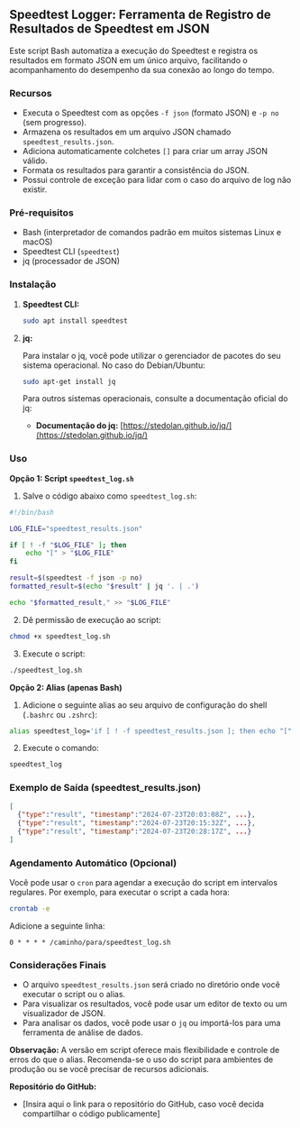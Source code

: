 ## Speedtest Logger: Ferramenta de Registro de Resultados de Speedtest em JSON

Este script Bash automatiza a execução do Speedtest e registra os resultados em formato JSON em um único arquivo, facilitando o acompanhamento do desempenho da sua conexão ao longo do tempo.

### Recursos

*   Executa o Speedtest com as opções `-f json` (formato JSON) e `-p no` (sem progresso).
*   Armazena os resultados em um arquivo JSON chamado `speedtest_results.json`.
*   Adiciona automaticamente colchetes `[]` para criar um array JSON válido.
*   Formata os resultados para garantir a consistência do JSON.
*   Possui controle de exceção para lidar com o caso do arquivo de log não existir.

### Pré-requisitos

*   Bash (interpretador de comandos padrão em muitos sistemas Linux e macOS)
*   Speedtest CLI (`speedtest`)
*   jq (processador de JSON)

### Instalação

1.  **Speedtest CLI:**
    ```bash
    sudo apt install speedtest
    ```

2.  **jq:**

    Para instalar o jq, você pode utilizar o gerenciador de pacotes do seu sistema operacional. No caso do Debian/Ubuntu:

    ```bash
    sudo apt-get install jq
    ```

    Para outros sistemas operacionais, consulte a documentação oficial do jq:

    *   **Documentação do jq:** [https://stedolan.github.io/jq/](https://stedolan.github.io/jq/)

### Uso

**Opção 1: Script `speedtest_log.sh`**

1.  Salve o código abaixo como `speedtest_log.sh`:

```bash
#!/bin/bash

LOG_FILE="speedtest_results.json"

if [ ! -f "$LOG_FILE" ]; then
    echo "[" > "$LOG_FILE"
fi

result=$(speedtest -f json -p no)
formatted_result=$(echo "$result" | jq '. | .')

echo "$formatted_result," >> "$LOG_FILE"
```

2.  Dê permissão de execução ao script:

```bash
chmod +x speedtest_log.sh
```

3.  Execute o script:

```bash
./speedtest_log.sh
```

**Opção 2: Alias (apenas Bash)**

1.  Adicione o seguinte alias ao seu arquivo de configuração do shell (`.bashrc` ou `.zshrc`):

```bash
alias speedtest_log='if [ ! -f speedtest_results.json ]; then echo "[" > speedtest_results.json; fi; speedtest -f json -p no | jq ". | ." >> speedtest_results.json'
```

2.  Execute o comando:

```bash
speedtest_log
```

### Exemplo de Saída (speedtest_results.json)

```json
[
  {"type":"result", "timestamp":"2024-07-23T20:03:08Z", ...},
  {"type":"result", "timestamp":"2024-07-23T20:15:32Z", ...},
  {"type":"result", "timestamp":"2024-07-23T20:28:17Z", ...}
]
```

### Agendamento Automático (Opcional)

Você pode usar o `cron` para agendar a execução do script em intervalos regulares. Por exemplo, para executar o script a cada hora:

```bash
crontab -e
```

Adicione a seguinte linha:

```
0 * * * * /caminho/para/speedtest_log.sh
```

### Considerações Finais

*   O arquivo `speedtest_results.json` será criado no diretório onde você executar o script ou o alias.
*   Para visualizar os resultados, você pode usar um editor de texto ou um visualizador de JSON.
*   Para analisar os dados, você pode usar o `jq` ou importá-los para uma ferramenta de análise de dados.

**Observação:** A versão em script oferece mais flexibilidade e controle de erros do que o alias. Recomenda-se o uso do script para ambientes de produção ou se você precisar de recursos adicionais.

**Repositório do GitHub:**

*   [Insira aqui o link para o repositório do GitHub, caso você decida compartilhar o código publicamente]
